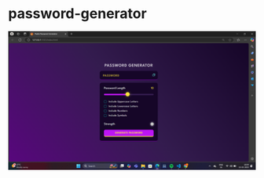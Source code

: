 # password-generator

![image alt](https://github.com/Prabh7170/password-generator/blob/fbd244f149a3a3891e6988bb9c1fb15b8a654673/Screenshot%20(72).png)
